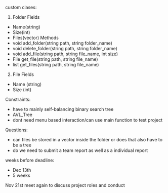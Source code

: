 custom clases:
1. Folder
Fields
- Name(string)
- Size(int)
- Files(vector<file>)
Methods
- void add_folder(string path, string folder_name)
- void delete_folder(string path, string folder_name)
- void add_file(string path, string file_name, int size)
- File get_file(string path, string file_name)
- list<File> get_files(string path, string file_name)

2. File
Fields
- Name (string)
- Size (int)

Constraints:
- have to mainly self-balancing binary search tree
- AVL_Tree
- dont need menu based interaction/can use main function to test project

Questions:
- can files be stored in a vector inside the folder or does that also have to be a tree
- do we need to submit a team report as well as a individual report

weeks before deadline:
- Dec 13th
- 5 weeks

Nov 21st meet again to discuss project roles and conduct
